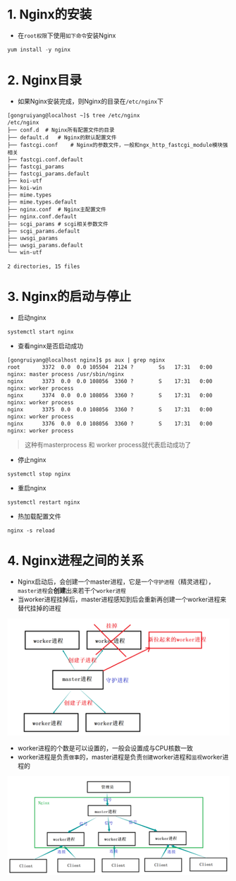# 1. Nginx的安装

* 在`root权限`下使用`如下命令`安装Nginx

```python
yum install -y nginx
```

# 2. Nginx目录

* 如果Nginx安装完成，则Nginx的目录在`/etc/nginx`下

```shell
[gongruiyang@localhost ~]$ tree /etc/nginx
/etc/nginx
├── conf.d	# Nginx所有配置文件的目录
├── default.d	# Nginx的默认配置文件
├── fastcgi.conf	# Nginx的参数文件，一般和ngx_http_fastcgi_module模块强相关
├── fastcgi.conf.default
├── fastcgi_params
├── fastcgi_params.default
├── koi-utf
├── koi-win
├── mime.types
├── mime.types.default
├── nginx.conf	# Nginx主配置文件
├── nginx.conf.default
├── scgi_params	# scgi相关参数文件
├── scgi_params.default
├── uwsgi_params
├── uwsgi_params.default
└── win-utf

2 directories, 15 files
```

# 3. Nginx的启动与停止

* 启动nginx

```shell
systemctl start nginx
```

* 查看nginx是否启动成功

```shell
[gongruiyang@localhost nginx]$ ps aux | grep nginx
root       3372  0.0  0.0 105504  2124 ?        Ss   17:31   0:00 nginx: master process /usr/sbin/nginx
nginx      3373  0.0  0.0 108056  3360 ?        S    17:31   0:00 nginx: worker process
nginx      3374  0.0  0.0 108056  3360 ?        S    17:31   0:00 nginx: worker process
nginx      3375  0.0  0.0 108056  3360 ?        S    17:31   0:00 nginx: worker process
nginx      3376  0.0  0.0 108056  3360 ?        S    17:31   0:00 nginx: worker process
```

> 这种有masterprocess 和 worker process就代表启动成功了

* 停止nginx

```shell
systemctl stop nginx
```

* 重启nginx

```shell
systemctl restart nginx
```

* 热加载配置文件

```shell
nginx -s reload
```

# 4. Nginx进程之间的关系

* Nginx启动后，会创建一个master进程，它是一个`守护进程`（精灵进程），`master进程`会**创建**出来若干个`worker进程`
* 当worker进程挂掉后，master进程感知到后会重新再创建一个worker进程来替代挂掉的进程

![image-20210120175206052](https://raw.githubusercontent.com/gongruiyang/BlogImage/main/img/20210205162732.png)

* worker进程的个数是可以设置的，一般会设置成与CPU核数一致
* worker进程是负责`做事`的，master进程是负责`创建`worker进程和`监视`worker进程的

![image-20210121134553204](https://raw.githubusercontent.com/gongruiyang/BlogImage/main/img/20210205162739.png)